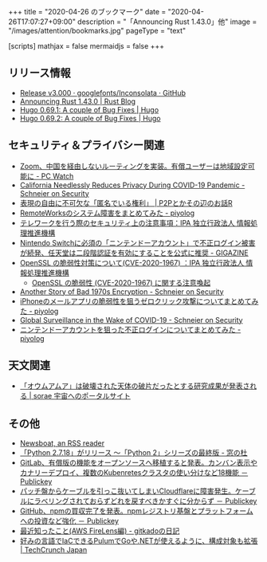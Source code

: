 +++
title = "2020-04-26 のブックマーク"
date =  "2020-04-26T17:07:27+09:00"
description = "「Announcing Rust 1.43.0」他"
image = "/images/attention/bookmarks.jpg"
pageType = "text"

[scripts]
  mathjax = false
  mermaidjs = false
+++

## リリース情報

- [Release v3.000 · googlefonts/Inconsolata · GitHub](https://github.com/googlefonts/Inconsolata/releases/tag/v3.000)
- [Announcing Rust 1.43.0 | Rust Blog](https://blog.rust-lang.org/2020/04/23/Rust-1.43.0.html)
- [Hugo 0.69.1: A couple of Bug Fixes | Hugo](https://gohugo.io/news/0.69.1-relnotes/)
- [Hugo 0.69.2: A couple of Bug Fixes | Hugo](https://gohugo.io/news/0.69.2-relnotes/)

## セキュリティ＆プライバシー関連

- [Zoom、中国を経由しないルーティングを実装。有償ユーザーは地域設定可能に  - PC Watch](https://pc.watch.impress.co.jp/docs/news/1246921.html)
- [California Needlessly Reduces Privacy During COVID-19 Pandemic - Schneier on Security](https://www.schneier.com/blog/archives/2020/04/california_need.html)
- [表現の自由に不可欠な「匿名でいる権利」 | P2Pとかその辺のお話R](https://p2ptk.org/freedom-of-speech/3185)
- [RemoteWorksのシステム障害をまとめてみた - piyolog](https://piyolog.hatenadiary.jp/entry/2020/04/21/073453)
- [テレワークを行う際のセキュリティ上の注意事項：IPA 独立行政法人 情報処理推進機構](https://www.ipa.go.jp/security/announce/telework.html)
- [Nintendo Switchに必須の「ニンテンドーアカウント」で不正ログイン被害が続発、任天堂は二段階認証を有効にすることを公式に推奨 - GIGAZINE](https://gigazine.net/news/20200421-nintendo-accounts-getting-hijacked/)
- [OpenSSL の脆弱性対策について(CVE-2020-1967) ：IPA 独立行政法人 情報処理推進機構](https://www.ipa.go.jp/security/ciadr/vul/alert20200423.html)
    - [OpenSSL の脆弱性 (CVE-2020-1967) に関する注意喚起](https://www.jpcert.or.jp/at/2020/at200018.html)
- [Another Story of Bad 1970s Encryption - Schneier on Security](https://www.schneier.com/blog/archives/2020/04/another_story_o.html)
- [iPhoneのメールアプリの脆弱性を狙うゼロクリック攻撃についてまとめてみた - piyolog](https://piyolog.hatenadiary.jp/entry/2020/04/23/123730)
- [Global Surveillance in the Wake of COVID-19 - Schneier on Security](https://www.schneier.com/blog/archives/2020/04/global_surveill.html)
- [ニンテンドーアカウントを狙った不正ログインについてまとめてみた - piyolog](https://piyolog.hatenadiary.jp/entry/2020/04/25/095339)

## 天文関連

- [「オウムアムア」は破壊された天体の破片だったとする研究成果が発表される | sorae 宇宙へのポータルサイト](https://sorae.info/astronomy/20200414-oumuamua.html)

## その他

- [Newsboat, an RSS reader](https://newsboat.org/)
- [「Python 2.7.18」がリリース ～「Python 2」シリーズの最終版 - 窓の杜](https://forest.watch.impress.co.jp/docs/news/1248378.html)
- [GitLab、有償版の機能をオープンソースへ移植すると発表。カンバン表示やカナリーデプロイ、複数のKubenretesクラスタの使い分けなど18機能 － Publickey](https://www.publickey1.jp/blog/20/gitlabkubenretes18.html)
- [パッチ盤からケーブルを引っこ抜いてしまいCloudflareに障害発生。ケーブルにラベリングされておらずどれを戻すべきかすぐに分からず － Publickey](https://www.publickey1.jp/blog/20/cloudflare.html)
- [GitHub、npmの買収完了を発表。npmレジストリ基盤とプラットフォームへの投資など強化 － Publickey](https://www.publickey1.jp/blog/20/githubnpmnpm.html)
- [最近知ったこと(AWS FireLens編) - gitkadoの日記](https://gitkado.hatenadiary.jp/entry/20200416/1587044657)
- [好みの言語でIaCできるPulumでGoや.NETが使えるように、構成対象も拡張  |  TechCrunch Japan](https://jp.techcrunch.com/2020/04/24/2020-04-21-pulumi-brings-support-for-more-languages-to-its-infrastructure-as-code-platform/)
